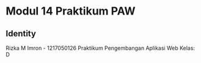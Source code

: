 # Modul 14 Praktikum PAW

## Identity

Rizka M Imron - 1217050126
Praktikum Pengembangan Aplikasi Web
Kelas: D
